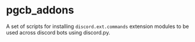 # pgcb_addons
A set of scripts for installing `discord.ext.commands` extension modules to be used across discord bots using discord.py.
